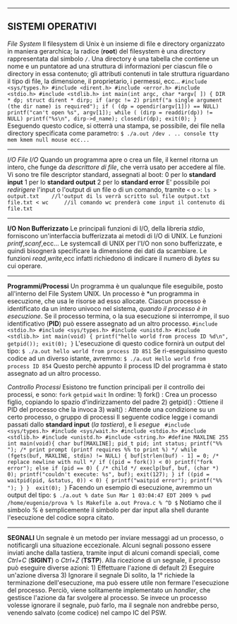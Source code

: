 ----------------------------------------------------------------------------------------
**SISTEMI OPERATIVI**
---
*File System*
	Il filesystem di Unix è un insieme di file e directory organizzato in maniera gerarchica; la radice (****root****) del filesystem è una directory rappresentata dal simbolo `/`. Una directory è una tabella che contiene un nome e un puntatore ad una struttura di informazioni per ciascun file o directory in essa contenuto; gli attributi contenuti in tale struttura riguardano il tipo di file, la dimensione, il proprietario, i permessi, ecc…
`
#include <sys/types.h>
#include <dirent.h>
#include <error.h>
#include <stdio.h>
#include <stdlib.h>
int main(int argc, char *argv[ ])
{
	DIR * dp;
	struct dirent * dirp;
	if (argc != 2)
		printf("a single argument (the dir name) is required");
	if ( (dp = opendir(argv[1])) == NULL)
		printf("can't open %s", argv[1]);
	while ( (dirp = readdir(dp)) != NULL)
		printf("%s\n", dirp->d_name);
	closedir(dp);
	exit(0);
}
`
Eseguendo questo codice, si otterrà una stampa, se possibile, dei file nella directory specificata come parametro:
`
$ ./a.out /dev
.
..
console
tty
mem
kmem
null
mouse
ecc...
`

--------------------------
*I/O*
	*File I/O*
 		Quando un programma apre o crea un file, il kernel ritorna un intero, che funge da *descrittore di file*, che verrà usato per accedere al file. Vi sono tre file descriptor standard, assegnati al boot:
   0 per lo **standard input**
   1 per lo **standard output**
   2 per lo **standard error**
   E' possibile poi *redirigere* l'input o l'output di un file o di un comando, tramite `<` o `>`:
`
ls > output.txt    //l'output di ls verrà scritto sul file output.txt
`
`file.txt < wc     //il comando wc prenderà come input il contenuto di file.txt
`

---------
**I/O Non Bufferizzato**
	Le principali funzioni di I/O, della libreria *stdio*, forniscono un'interfaccia bufferizzata ai metodi di I/O di UNIX. Le funzioni *printf*,*scanf*,ecc...
 	Le systemcall di UNIX per l'I/O non sono bufferizzate, e quindi bisognerà specificare la dimensione dei dati da scambiare. Le funzioni *read*,*write*,ecc infatti richiedono di indicare il numero di *bytes* su cui operare.

---------
**Programmi/Processi**
	Un programma è un qualunque file eseguibile, posto all'interno del File System UNIX. Un processo è *un programma in esecuzione, che usa le risorse ad esso allocate. Ciascun processo è identificato da un intero univoco nel sistema, *quando il processo è in esecuzione*. Se il processo termina, o la sua esecuzione si interrompe, il suo identificativo (**PID**) può essere assegnato ad un altro processo.
`
#include <stdio.h>
#include <sys/types.h>
#include <unistd.h>
#include <stdlib.h>
int main(void)
{
	printf("hello world from process ID %d\n", getpid());
	exit(0);
}
`
L'esecuzione di questo codice fornirà un output del tipo:
`
$ ./a.out
hello world from process ID 851
`
Se ri-eseguissimo questo codice ad un diverso istante, avremmo:
`
$ ./a.out
Hello world from process ID 854
`
Questo perchè appunto il process ID del programma è stato assegnato ad un altro processo.

*Controllo Processi*
	Esistono tre function principali per il controllo dei processi, e sono:
 `fork`
 `getpid`
 `wait`
In ordine:
	1) fork() : Crea un processo figlio, copiando lo spazio d'indirizzamento del padre
 	2) getpid() : Ottiene il PID del processo che la invoca
  	3) wait() : Attende una condizione su un certo processo, o gruppo di processi
Il seguente codice legge i comandi passati dallo **standard input** (*la tastiera*), e li *esegue*
` 
#include <sys/types.h>
#include <sys/wait.h>
#include <stdio.h>
#include <stdlib.h>
#include <unistd.h>
#include <string.h>
#define MAXLINE 255
int main(void){
	char buf[MAXLINE];
	pid_t pid;
	int status;
	printf("%% "); /* print prompt (printf requires %% to print %) */
	while (fgets(buf, MAXLINE, stdin) != NULL) {
		buf[strlen(buf) - 1] = 0; /* replace newline with null */
		if ((pid = fork()) < 0)
			printf("fork error");
		else if (pid == 0) { /* child */
			execlp(buf, buf, (char *) 0);
			printf("couldn't execute: %s", buf);
			exit(127);
		}
		if ((pid = waitpid(pid, &status, 0)) < 0) {
			printf("waitpid error");
			printf("%% ");
		}
	} 
	exit(0);
}
`
Facendo un esempio di esecuzione, avremmo un output del tipo:
`
$ ./a.out
% date
Sun Mar 1 03:04:47 EDT 2009
% pwd
/home/eugenio/prova
% ls
Makefile
a.out
Prova.c
% ^D
$
`
Notiamo che il simbolo *%* è semplicemente il simbolo per dar input alla shell durante l'esecuzione del codice sopra citato.

------------

**SEGNALI**
 	Un segnale è un metodo per inviare messaggi ad un processo, o notificargli una situazione eccezionale. Alcuni segnali possono essere inviati anche dalla tastiera, tramite input di alcuni comandi speciali, come *Ctrl+C* (**SIGINT**) o *Ctrl+Z* (**TSTP**).
  Alla ricezione di un segnale, il processo può eseguire diverse azioni:
	1) Effettuare l'azione di default
 	2) Eseguire un'azione diversa
  	3) Ignorare il segnale
   Di solito, la 1° richiede la terminazione dell'esecuzione, ma può essere utile non fermare l'esecuzione del processo. Perciò, viene solitamente implementato un *handler*, che gestisce l'azione da far svolgere al processo. Se invece un processo volesse ignorare il segnale, può farlo, ma il segnale non andrebbe perso, venendo salvato (come codice) nel campo IC del PSW.
